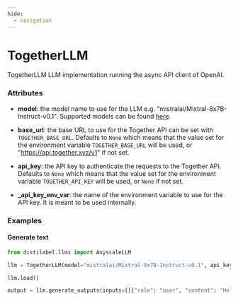 ```yaml
---
hide:
  - navigation
---
```

# TogetherLLM


TogetherLLM LLM implementation running the async API client of OpenAI.







### Attributes

- **model**: the model name to use for the LLM e.g. "mistralai/Mixtral-8x7B-Instruct-v0.1".  Supported models can be found [here](https://api.together.xyz/models).

- **base_url**: the base URL to use for the Together API can be set with `TOGETHER_BASE_URL`.  Defaults to `None` which means that the value set for the environment variable  `TOGETHER_BASE_URL` will be used, or "https://api.together.xyz/v1" if not set.

- **api_key**: the API key to authenticate the requests to the Together API. Defaults to `None`  which means that the value set for the environment variable `TOGETHER_API_KEY` will be  used, or `None` if not set.

- **_api_key_env_var**: the name of the environment variable to use for the API key. It  is meant to be used internally.







### Examples


#### Generate text
```python
from distilabel.llms import AnyscaleLLM

llm = TogetherLLM(model="mistralai/Mixtral-8x7B-Instruct-v0.1", api_key="api.key")

llm.load()

output = llm.generate_outputs(inputs=[[{"role": "user", "content": "Hello world!"}]])
```



